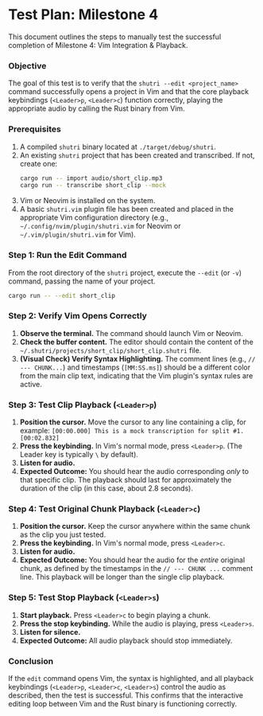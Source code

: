 # Test Plan: Milestone 4

This document outlines the steps to manually test the successful completion of Milestone 4: Vim Integration & Playback.

### Objective
The goal of this test is to verify that the `shutri --edit <project_name>` command successfully opens a project in Vim and that the core playback keybindings (`<Leader>p`, `<Leader>c`) function correctly, playing the appropriate audio by calling the Rust binary from Vim.

### Prerequisites

1.  A compiled `shutri` binary located at `./target/debug/shutri`.
2.  An existing `shutri` project that has been created and transcribed. If not, create one:
    ```bash
    cargo run -- import audio/short_clip.mp3
    cargo run -- transcribe short_clip --mock
    ```
3.  Vim or Neovim is installed on the system.
4.  A basic `shutri.vim` plugin file has been created and placed in the appropriate Vim configuration directory (e.g., `~/.config/nvim/plugin/shutri.vim` for Neovim or `~/.vim/plugin/shutri.vim` for Vim).

### Step 1: Run the Edit Command

From the root directory of the `shutri` project, execute the `--edit` (or `-v`) command, passing the name of your project.

```bash
cargo run -- --edit short_clip
```

### Step 2: Verify Vim Opens Correctly

1.  **Observe the terminal.** The command should launch Vim or Neovim.
2.  **Check the buffer content.** The editor should contain the content of the `~/.shutri/projects/short_clip/short_clip.shutri` file.
3.  **(Visual Check) Verify Syntax Highlighting.** The comment lines (e.g., `// --- CHUNK...`) and timestamps (`[MM:SS.ms]`) should be a different color from the main clip text, indicating that the Vim plugin's syntax rules are active.

### Step 3: Test Clip Playback (`<Leader>p`)

1.  **Position the cursor.** Move the cursor to any line containing a clip, for example:
    `[00:00.000] This is a mock transcription for split #1. [00:02.832]`
2.  **Press the keybinding.** In Vim's normal mode, press `<Leader>p`. (The Leader key is typically `\` by default).
3.  **Listen for audio.**
4.  **Expected Outcome:** You should hear the audio corresponding *only* to that specific clip. The playback should last for approximately the duration of the clip (in this case, about 2.8 seconds).

### Step 4: Test Original Chunk Playback (`<Leader>c`)

1.  **Position the cursor.** Keep the cursor anywhere within the same chunk as the clip you just tested.
2.  **Press the keybinding.** In Vim's normal mode, press `<Leader>c`.
3.  **Listen for audio.**
4.  **Expected Outcome:** You should hear the audio for the *entire* original chunk, as defined by the timestamps in the `// --- CHUNK ...` comment line. This playback will be longer than the single clip playback.

### Step 5: Test Stop Playback (`<Leader>s`)

1.  **Start playback.** Press `<Leader>c` to begin playing a chunk.
2.  **Press the stop keybinding.** While the audio is playing, press `<Leader>s`.
3.  **Listen for silence.**
4.  **Expected Outcome:** All audio playback should stop immediately.

### Conclusion

If the `edit` command opens Vim, the syntax is highlighted, and all playback keybindings (`<Leader>p`, `<Leader>c`, `<Leader>s`) control the audio as described, then the test is successful. This confirms that the interactive editing loop between Vim and the Rust binary is functioning correctly.
